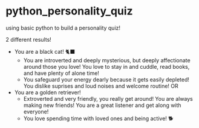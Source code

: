 # python_personality_quiz
using basic python to build a personality quiz!

2 different results!
* You are a black cat! 🐈‍⬛
    * You are introverted and deeply mysterious, but deeply affectionate around those you love! You love to stay in and cuddle, read books, and have plenty of alone time! 
    * You safeguard your energy dearly because it gets easily depleted! You dislike suprises and loud noises and welcome routine!
OR
* You are a golden retriever!
    * Extroverted and very friendly, you really get around! You are always making new friends! You are a great listener and get along with everyone!
    * You love spending time with loved ones and being active! 🐕